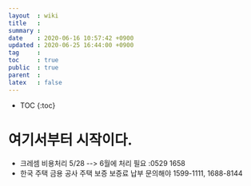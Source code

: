 ```yaml
---
layout  : wiki
title   : 
summary : 
date    : 2020-06-16 10:57:42 +0900
updated : 2020-06-25 16:44:00 +0900
tag     : 
toc     : true
public  : true
parent  : 
latex   : false
---
```

* TOC
{:toc}

# 여기서부터 시작이다.

* 크레셈 비용처리 5/28
    --> 6월에 처리 필요 :0529 1658
* 한국 주택 금용 공사 주택 보증 보증료 납부 문의해야
    1599-1111, 1688-8144
